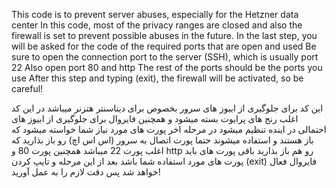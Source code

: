 This code is to prevent server abuses, especially for the Hetzner data center
In this code, most of the privacy ranges are closed and also the firewall is set to prevent possible abuses in the future.
In the last step, you will be asked for the code of the required ports that are open and used
Be sure to open the connection port to the server (SSH), which is usually port 22
Also open port 80 and http
The rest of the ports should be the ports you use
After this step and typing (exit), the firewall will be activated, so be careful!

این کد برای جلوگیری از ابیوز های سرور بخصوص برای دیتاسنتر هتزنر میباشد 
در این کد اغلب رنج های پرایوت بسته میشود و همچنین فایروال برای جلوگیری از ابیوز های احتمالی در اینده تنظیم میشود 
در مرحله اخر پورت های مورد نیاز شما خواسته میشود که باز هستند و استفاده میشوند 
حتما پورت اتصال به سرور (اس اس اچ) رو باز بذارید که اغلب پورت 22 میباشد 
همچنین پورت 80 و http  رو هم باز بذارید 
باقی پورت های باید پورت های مورد استفاده شما باشد
بعد از این مرحله و تایپ کردن (exit) فایروال فعال خواهد شد پس دقت لازم را به عمل آورید!
<script>
function copyToClipboard(text) {
  var tempInput = document.createElement("input");
  tempInput.value = text;
  document.body.appendChild(tempInput);
  tempInput.select();
  document.execCommand("copy");
  document.body.removeChild(tempInput);
  alert("لینک کپی شد: " + text);
}
</script>
